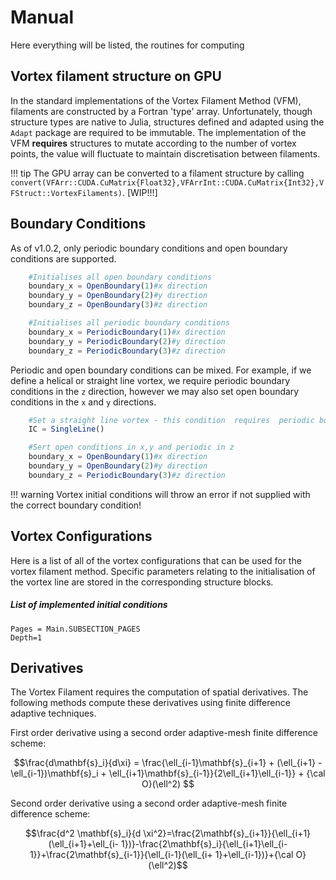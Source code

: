 # Manual

Here everything will be listed, the routines for computing 

## Vortex filament structure on GPU
In the standard implementations of the Vortex Filament Method (VFM), filaments are constructed by a Fortran 'type' array. Unfortunately, though structure types are native to Julia, structures defined and adapted using the `Adapt` package are required to be immutable. The implementation of the VFM **requires** structures to mutate according to the number of vortex points, the value will fluctuate to maintain discretisation between filaments. 

!!! tip
    The GPU array can be converted to a filament structure by calling `convert(VFArr::CUDA.CuMatrix{Float32},VFArrInt::CUDA.CuMatrix{Int32},VFStruct::VortexFilaments)`. [WIP!!!]



## Boundary Conditions
As of v1.0.2, only periodic boundary conditions and open boundary conditions are supported.
```julia
    #Initialises all open boundary conditions 
    boundary_x = OpenBoundary(1)#x direction
    boundary_y = OpenBoundary(2)#y direction 
    boundary_z = OpenBoundary(3)#z direction

    #Initialises all periodic boundary conditions 
    boundary_x = PeriodicBoundary(1)#x direction
    boundary_y = PeriodicBoundary(2)#y direction
    boundary_z = PeriodicBoundary(3)#z direction
```
Periodic and open boundary conditions can be mixed. For example, if we define a helical or straight line vortex, we require periodic boundary conditions in the ``z`` direction, however we may also set open boundary conditions in the ``x`` and ``y`` directions.
```julia
    #Set a straight line vortex - this condition  requires  periodic boundary in z
    IC = SingleLine() 

    #Sert open conditions in x,y and periodic in z 
    boundary_x = OpenBoundary(1)#x direction
    boundary_y = OpenBoundary(2)#y direction
    boundary_z = PeriodicBoundary(3)#z direction 
```
!!! warning
    Vortex initial conditions will throw an error if not supplied with the correct boundary condition!

## Vortex Configurations

Here is a list of all of the vortex configurations that can be used for the vortex filament method. Specific parameters relating to the initialisation of the vortex line are stored in the corresponding structure blocks.

##### List of implemented initial conditions
```@contents
Pages = Main.SUBSECTION_PAGES
Depth=1
```




## Derivatives 

The Vortex Filament requires the computation of spatial derivatives. The following methods compute these derivatives using finite difference adaptive techniques.

First order derivative using a second order adaptive-mesh finite difference scheme:
```math
\frac{d\mathbf{s}_i}{d\xi} = \frac{\ell_{i-1}\mathbf{s}_{i+1} + (\ell_{i+1} - \ell_{i-1})\mathbf{s}_i + \ell_{i+1}\mathbf{s}_{i-1}}{2\ell_{i+1}\ell_{i-1}} + {\cal O}(\ell^2) 
```

Second order derivative using a second order adaptive-mesh finite difference scheme:
```math
\frac{d^2 \mathbf{s}_i}{d \xi^2}=\frac{2\mathbf{s}_{i+1}}{\ell_{i+1}(\ell_{i+1}+\ell_{i-  1})}-\frac{2\mathbf{s}_i}{\ell_{i+1}\ell_{i-1}}+\frac{2\mathbf{s}_{i-1}}{\ell_{i-1}(\ell_{i+  1}+\ell_{i-1})}+{\cal O}(\ell^2)
```
